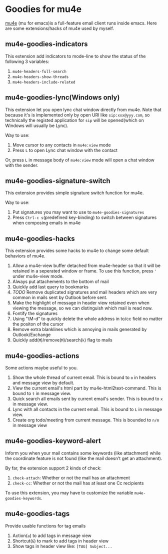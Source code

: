 Goodies for mu4e
================

[mu4e](https://github.com/djcb/mu) (mu for emacs)is a
full-feature email client runs inside emacs. Here are some
extensions/hacks of mu4e used by myself.

mu4e-goodies-indicators
-----------------------

This extension add indicators to mode-line to show the status of
the following 3 variables:

1. `mu4e-headers-full-search`
2. `mu4e-headers-show-threads`
3. `mu4e-headers-include-related`

mu4e-goodies-lync(Windows only)
-----------------

This extension let you open lync chat window directly from mu4e.
Note that because it's is implemented only by open URI like
`sip:xxx@yyy.com`, so technically the registed application for
`sip` will be opened(which on Windows will usually be Lync).

Way to use:

1. Move cursor to any contacts in `mu4e:view` mode
2. Press `L` to open Lync chat window with the contact

Or, press `L` in message body of `mu4e:view` mode will open a chat
window with the sender.

mu4e-goodies-signature-switch
-----------------------------

This extension provides simple signature switch function for mu4e.

Way to use:

1. Put signatures you may want to use to `mu4e-goodies-signatures`
2. Press `Ctrl-c s`(predefined key-binding) to switch between
   signatures when composing emails in mu4e


mu4e-goodies-hacks
------------------

This extension provides some hacks to mu4e to change some
default behaviors of mu4e.

1. Allow a mu4e-view buffer detached from mu4e-header so that it will be
   retained in a seperated window or frame. To use this function, press
   `'` under mu4e-view mode.
2. Always put attachements to the bottom of mail
3. Quickly add last query to bookmarks
4. *TODO* Remove duplicated signatures and mail headers which are very common
   in mails sent by Outlook before sent.
5. Make the highlight of message in header view retained even when
   viewing the message, so we can distinguish which mail is read now.
6. Fontify the signatures
7. Using "\M-d" to quickly delete the whole address in to/cc field no
   matter the positon of the cursor 
8. Remove extra blanklines which is annoying in mails generated by Outlook/Exchange
9. Quickly add(`M`)/remove(`M`)/search(`k`) flag to mails


mu4e-goodies-actions
--------------------

Some actions maybe useful to you.

1. Show the whole thread of current email. This is bound to `o` in
   headers and message view by default.
2. View the current email's html part by mu4e-html2text-command. This
   is bound to `t` in message view.
3. Quick search all emails sent by current email's sender. This is
   bound to `x` in message view.
4. Lync with all contacts in the current email. This is bound
   to `L` in message view.
5. Create org todo/meeting from current message. This is bounded to
   `n/m` in message view

mu4e-goodies-keyword-alert
--------------------------

Inform you when your mail contains some keywords (like attachment)
while the coordinate feature is not found (like the mail doesn't get
an attachment).

By far, the extension support 2 kinds of check:

1. `check-attach`: Whether or not the mail has an attachment
2. `check-cc`: Whether or not the mail has at least one Cc recipients

To use this extension, you may have to customize the variable
`mu4e-goodies-keywords`.

mu4e-goodies-tags
--------------------------

Provide usable functions for tag emails

1. Action(`a`) to add tags in message view
2. Shortcut(`G`) to mark to add tags in header view
3. Show tags in header view like: `[TAG] Subject...`



